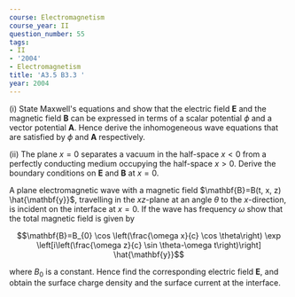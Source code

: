 ```yaml
---
course: Electromagnetism
course_year: II
question_number: 55
tags:
- II
- '2004'
- Electromagnetism
title: 'A3.5 B3.3 '
year: 2004
---
```



(i) State Maxwell's equations and show that the electric field $\mathbf{E}$ and the magnetic field $\mathbf{B}$ can be expressed in terms of a scalar potential $\phi$ and a vector potential $\mathbf{A}$. Hence derive the inhomogeneous wave equations that are satisfied by $\phi$ and $\mathbf{A}$ respectively.

(ii) The plane $x=0$ separates a vacuum in the half-space $x<0$ from a perfectly conducting medium occupying the half-space $x>0$. Derive the boundary conditions on $\mathbf{E}$ and $\mathbf{B}$ at $x=0$.

A plane electromagnetic wave with a magnetic field $\mathbf{B}=B(t, x, z) \hat{\mathbf{y}}$, travelling in the $x z$-plane at an angle $\theta$ to the $x$-direction, is incident on the interface at $x=0$. If the wave has frequency $\omega$ show that the total magnetic field is given by

$$\mathbf{B}=B_{0} \cos \left(\frac{\omega x}{c} \cos \theta\right) \exp \left[i\left(\frac{\omega z}{c} \sin \theta-\omega t\right)\right] \hat{\mathbf{y}}$$

where $B_{0}$ is a constant. Hence find the corresponding electric field $\mathbf{E}$, and obtain the surface charge density and the surface current at the interface.